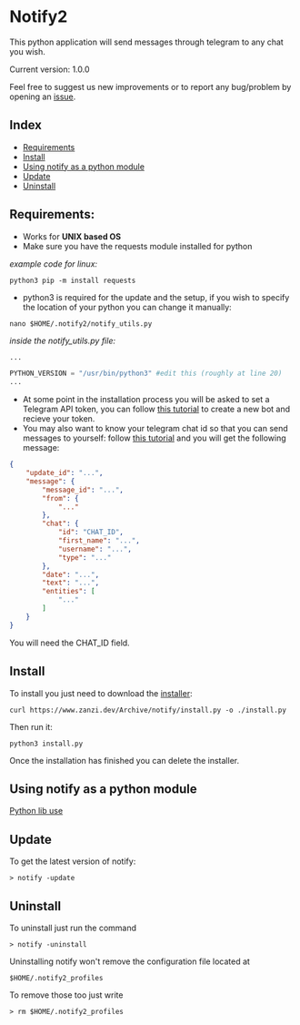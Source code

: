 # Notify2

This python application will send messages through telegram to any chat you wish.  

Current version: 1.0.0  

Feel free to suggest us new improvements or to report any bug/problem by opening an [issue](https://github.com/Zanzibarr/Notify2/issues).


## Index
- [Requirements](#requirements)
- [Install](#install)
- [Using notify as a python module](#using-notify-as-a-python-module)
- [Update](#update)
- [Uninstall](#uninstall) 

## Requirements:
- Works for **UNIX based OS**
- Make sure you have the requests module installed for python  

_example code for linux:_
```shell
python3 pip -m install requests
```
- python3 is required for the update and the setup, if you wish to specify the location of your python you can change it manually:
```shell
nano $HOME/.notify2/notify_utils.py
```
_inside the notify_utils.py file:_
```python
...

PYTHON_VERSION = "/usr/bin/python3" #edit this (roughly at line 20)
...
```
- At some point in the installation process you will be asked to set a Telegram API token, you can follow [this tutorial](https://www.youtube.com/watch?v=aNmRNjME6mE) to create a new bot and recieve your token.
- You may also want to know your telegram chat id so that you can send messages to yourself: follow [this tutorial](https://www.youtube.com/watch?v=UPC5Ck1oU6k) and you will get the following message:
```json
{
    "update_id": "...",
    "message": {
        "message_id": "...",
        "from": {
            "..."
        },
        "chat": {
            "id": "CHAT_ID",
            "first_name": "...",
            "username": "...",
            "type": "..."
        },
        "date": "...",
        "text": "...",
        "entities": [
            "..."
        ]
    }
}
```
You will need the CHAT_ID field.  

## Install
To install you just need to download the [installer](https://www.zanzi.dev/Archive/notify/install.py):
```shell
curl https://www.zanzi.dev/Archive/notify/install.py -o ./install.py
```
Then run it:
```shell
python3 install.py
```

Once the installation has finished you can delete the installer.  

## Using notify as a python module
[Python lib use](docs/python_use.md)

## Update
To get the latest version of notify:
```shell
> notify -update
```

## Uninstall
To uninstall just run the command
```shell
> notify -uninstall
```
Uninstalling notify won't remove the configuration file located at
```shell
$HOME/.notify2_profiles
```
To remove those too just write
```shell
> rm $HOME/.notify2_profiles
```